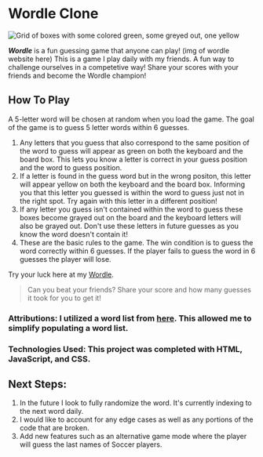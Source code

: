 # Wordle Clone

 ![Grid of boxes with some colored green, some greyed out, one yellow](https://upload.wikimedia.org/wikipedia/commons/thumb/c/c5/Wordle_Logo.svg/512px-Wordle_Logo.svg.png?20220624170852)


***Wordle*** is a fun guessing game that anyone can play! (img of wordle website here) This is a game I play daily with my friends. A fun way to challenge ourselves in a competetive way! Share your scores with your friends and become the Wordle champion!
## How To Play
A 5-letter word will be chosen at random when you load the game. The goal of the game is to guess 5 letter words within 6 guesses.
1. Any letters that you guess that also correspond to the same position of the word to guess will appear as green on both the keyboard and the board box. This lets you know a letter is correct in your guess position and the word to guess position. 
2. If a letter is found in the guess word but in the wrong positon, this letter will appear yellow on both the keyboard and the board box. Informing you that this letter you guessed is within the word to guess just not in the right spot. Try again with this letter in a different position!
3. If any letter you guess isn't contained within the word to guess these boxes become grayed out on the board and the keyboard letters will also be grayed out. Don't use these letters in future guesses as you know the word doesn't contain it!
4. These are the basic rules to the game. The win condition is to guess the word correctly within 6 guesses. If the player fails to guess the word in 6 guesses the player will lose.

Try your luck here at my [Wordle]().
> Can you beat your friends? Share your score and how many guesses it took for you to get it!

### Attributions: I utilized a word list from [here](https://github.com/MrJanHorak/wordle-solution-helper/blob/main/src/data/wordle-words.json). This allowed me to simplify populating a word list.
### Technologies Used: This project was completed with HTML, JavaScript, and CSS.

## Next Steps:
1. In the future I look to fully randomize the word. It's currently indexing to the next word daily.
2. I would like to account for any edge cases as well as any portions of the code that are broken.
3. Add new features such as an alternative game mode where the player will guess the last names of Soccer players.